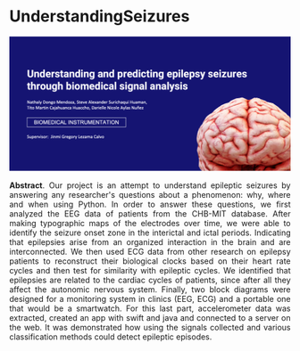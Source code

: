 # UnderstandingSeizures

<img src="supp/main_figure.png" alt="Alt text" title="">

<style>
body {
text-align: justify}
</style>

**Abstract**. Our project is an attempt to understand epileptic seizures by answering any researcher's questions about a phenomenon: why, where and when using Python. In order to answer these questions, we first analyzed the EEG data of patients from the CHB-MIT database. After making typographic maps of the electrodes over time, we were able to identify the seizure onset zone in the interictal and ictal periods. Indicating that epilepsies arise from an organized interaction in the brain and are interconnected. We then used ECG data from other research on epilepsy patients to reconstruct their biological clocks based on their heart rate cycles and then test for similarity with epileptic cycles. We identified that epilepsies are related to the cardiac cycles of patients, since after all they affect the autonomic nervous system. Finally, two block diagrams were designed for a monitoring system in clinics (EEG, ECG) and a portable one that would be a smartwatch. For this last part, accelerometer data was extracted, created an app with swift and java and connected to a server on the web. It was demonstrated how using the signals collected and various classification methods could detect epileptic episodes.